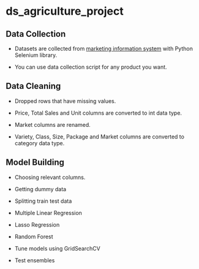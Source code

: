 # ds_agriculture_project

## Data Collection

* Datasets are collected from [marketing information system](http://webapps.daff.gov.za/amis/amis_price_search.jsp) with Python Selenium library.

* You can use data collection script for any product you want.

## Data Cleaning

* Dropped rows that have missing values.

* Price, Total Sales and Unit columns are converted to int data type.

* Market columns are renamed.

* Variety, Class, Size, Package and Market columns are converted to category data type.

## Model Building

* Choosing relevant columns.

* Getting dummy data

* Splitting train test data

* Multiple Linear Regression

* Lasso Regression

* Random Forest

* Tune models using GridSearchCV

* Test ensembles
